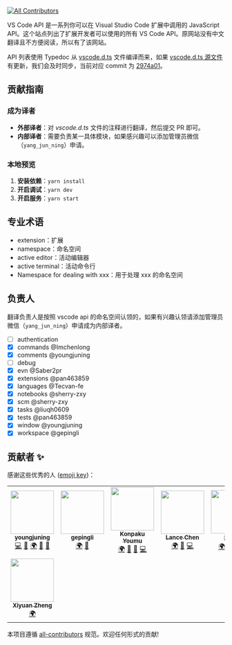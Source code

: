 <!-- ALL-CONTRIBUTORS-BADGE:START - Do not remove or modify this section -->
[![All Contributors](https://img.shields.io/badge/all_contributors-6-orange.svg?style=flat-square)](#contributors-)
<!-- ALL-CONTRIBUTORS-BADGE:END -->

VS Code API 是一系列你可以在 Visual Studio Code 扩展中调用的 JavaScript API。这个站点列出了扩展开发者可以使用的所有 VS Code API。原网站没有中文翻译且不方便阅读，所以有了该网站。

API 列表使用 Typedoc 从 [vscode.d.ts](https://github.com/youngjuning/vscode-api/blob/main/vscode.d.ts) 文件编译而来，如果 [vscode.d.ts 源文件](https://github.com/microsoft/vscode/blob/main/src/vs/vscode.d.ts) 有更新，我们会及时同步，当前对应 commit 为 [2974a01](https://github.com/microsoft/vscode/commit/2974a014fd33f4a109aad6ed0f3e46fe93bfc794#diff-f127724f8c5dbf0c8371ad0a100f8a9bc0a398b6b8ec29aa6cd7f265bd01a096)。

## 贡献指南

### 成为译者

- **外部译者**：对 *vscode.d.ts* 文件的注释进行翻译，然后提交 PR 即可。
- **内部译者**：需要负责某一具体模块，如果感兴趣可以添加管理员微信（`yang_jun_ning`）申请。

### 本地预览

1. **安装依赖**：`yarn install`
2. **开启调试**：`yarn dev`
3. **开启服务**：`yarn start`

## 专业术语

- extension：扩展
- namespace：命名空间
- active editor：活动编辑器
- active terminal：活动命令行
- Namespace for dealing with xxx：用于处理 xxx 的命名空间

## 负责人

翻译负责人是按照 vscode api 的命名空间认领的，如果有兴趣认领请添加管理员微信（`yang_jun_ning`）申请成为内部译者。

- [ ] authentication
- [x] commands          @Imchenlong
- [x] comments          @youngjuning
- [ ] debug
- [x] evn               @Saber2pr
- [x] extensions        @pan463859
- [x] languages         @Tecvan-fe
- [x] notebooks         @sherry-zxy
- [x] scm               @sherry-zxy
- [x] tasks             @liuqh0609
- [x] tests             @pan463859
- [x] window            @youngjuning
- [x] workspace         @gepingli

## 贡献者 ✨

感谢这些优秀的人 ([emoji key](https://allcontributors.org/docs/en/emoji-key))：

<!-- ALL-CONTRIBUTORS-LIST:START - Do not remove or modify this section -->
<!-- prettier-ignore-start -->
<!-- markdownlint-disable -->
<table>
  <tr>
    <td align="center"><a href="https://github.com/youngjuning"><img src="https://avatars.githubusercontent.com/u/13204332?v=4?s=100" width="100px;" alt=""/><br /><sub><b>youngjuning</b></sub></a><br /><a href="https://github.com/youngjuning/vscode-api-cn/commits?author=youngjuning" title="Code">💻</a> <a href="#maintenance-youngjuning" title="Maintenance">🚧</a> <a href="#translation-youngjuning" title="Translation">🌍</a> <a href="https://github.com/youngjuning/vscode-api-cn/commits?author=youngjuning" title="Documentation">📖</a> <a href="#ideas-youngjuning" title="Ideas, Planning, & Feedback">🤔</a></td>
    <td align="center"><a href="https://github.com/gepingli"><img src="https://avatars.githubusercontent.com/u/29964332?v=4?s=100" width="100px;" alt=""/><br /><sub><b>gepingli</b></sub></a><br /><a href="#translation-gepingli" title="Translation">🌍</a> <a href="#ideas-gepingli" title="Ideas, Planning, & Feedback">🤔</a></td>
    <td align="center"><a href="http://saber2pr.top"><img src="https://avatars.githubusercontent.com/u/40260564?v=4?s=100" width="100px;" alt=""/><br /><sub><b>Konpaku Youmu</b></sub></a><br /><a href="#translation-Saber2pr" title="Translation">🌍</a> <a href="#ideas-Saber2pr" title="Ideas, Planning, & Feedback">🤔</a> <a href="#maintenance-Saber2pr" title="Maintenance">🚧</a> <a href="https://github.com/youngjuning/vscode-api-cn/commits?author=Saber2pr" title="Code">💻</a></td>
    <td align="center"><a href="https://github.com/Imchenlong"><img src="https://avatars.githubusercontent.com/u/13520451?v=4?s=100" width="100px;" alt=""/><br /><sub><b>Lance Chen</b></sub></a><br /><a href="#translation-Imchenlong" title="Translation">🌍</a> <a href="#maintenance-Imchenlong" title="Maintenance">🚧</a> <a href="https://github.com/youngjuning/vscode-api-cn/commits?author=Imchenlong" title="Code">💻</a></td>
    <td align="center"><a href="https://github.com/pan463859"><img src="https://avatars.githubusercontent.com/u/32640880?v=4?s=100" width="100px;" alt=""/><br /><sub><b>潘小安</b></sub></a><br /><a href="#translation-pan463859" title="Translation">🌍</a> <a href="#maintenance-pan463859" title="Maintenance">🚧</a> <a href="#ideas-pan463859" title="Ideas, Planning, & Feedback">🤔</a> <a href="https://github.com/youngjuning/vscode-api-cn/commits?author=pan463859" title="Code">💻</a></td>
    <td align="center"><a href="https://www.zhihu.com/people/tec-van"><img src="https://avatars.githubusercontent.com/u/84165678?v=4?s=100" width="100px;" alt=""/><br /><sub><b>tecvan</b></sub></a><br /><a href="#translation-Tecvan-fe" title="Translation">🌍</a></td>
  </tr>
  <tr>
    <td align="center"><a href="https://github.com/sherry-zxy"><img src="https://avatars.githubusercontent.com/u/36014195?v=4?s=100" width="100px;" alt=""/><br /><sub><b>Xiyuan Zheng</b></sub></a><br /><a href="#translation-sherry-zxy" title="Translation">🌍</a></td>
  </tr>
</table>

<!-- markdownlint-restore -->
<!-- prettier-ignore-end -->

<!-- ALL-CONTRIBUTORS-LIST:END -->

本项目遵循 [all-contributors](https://github.com/all-contributors/all-contributors) 规范。欢迎任何形式的贡献!

